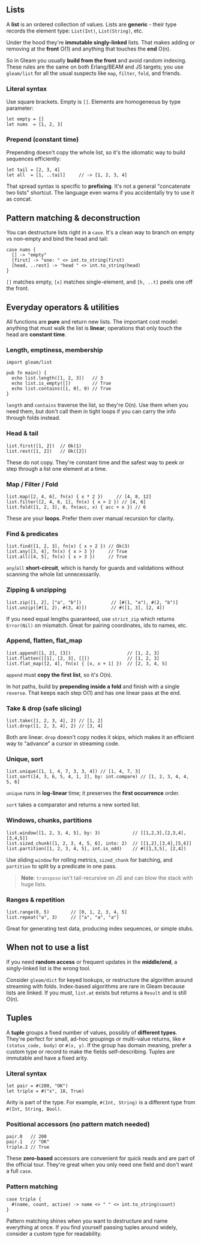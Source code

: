 ## Lists

A **list** is an ordered collection of values. Lists are **generic** - their type records the element type: `List(Int)`, `List(String)`, etc. 

Under the hood they're **immutable singly-linked** lists. That makes adding or removing at the **front** O(1) and anything that touches the **end** O(n). 

So in Gleam you usually **build from the front** and avoid random indexing. These rules are the same on both Erlang/BEAM and JS targets; you use `gleam/list` for all the usual suspects like `map`, `filter`, `fold`, and friends.

### Literal syntax

Use square brackets. Empty is `[]`. Elements are homogeneous by type parameter:

```gleam
let empty = []
let nums  = [1, 2, 3]
```

### Prepend (constant time)

Prepending doesn't copy the whole list, so it's the idiomatic way to build sequences efficiently:

```gleam
let tail = [2, 3, 4]
let all  = [1, ..tail]     // -> [1, 2, 3, 4]
```

That spread syntax is specific to **prefixing**. It's not a general "concatenate two lists" shortcut. The language even warns if you accidentally try to use it as concat.

## Pattern matching & deconstruction

You can destructure lists right in a `case`. It's a clean way to branch on empty vs non-empty and bind the head and tail:

```gleam
case nums {
  [] -> "empty"
  [first] -> "one: " <> int.to_string(first)
  [head, ..rest] -> "head " <> int.to_string(head)
}
```

`[]` matches empty, `[x]` matches single-element, and `[h, ..t]` peels one off the front. 

## Everyday operators & utilities

All functions are **pure** and return new lists. The important cost model: anything that must walk the list is **linear**; operations that only touch the head are **constant time**.

### Length, emptiness, membership

```gleam
import gleam/list

pub fn main() {
  echo list.length([1, 2, 3])   // 3
  echo list.is_empty([])        // True
  echo list.contains([1, 0], 0) // True
}
```

`length` and `contains` traverse the list, so they're O(n). Use them when you need them, but don't call them in tight loops if you can carry the info through folds instead.

### Head & tail

```gleam
list.first([1, 2])  // Ok(1)
list.rest([1, 2])   // Ok([2])
```

These do not copy. They're constant time and the safest way to peek or step through a list one element at a time.

### Map / Filter / Fold

```gleam
list.map([2, 4, 6], fn(x) { x * 2 })     // [4, 8, 12]
list.filter([2, 4, 6, 1], fn(x) { x > 2 }) // [4, 6]
list.fold([1, 2, 3], 0, fn(acc, x) { acc + x }) // 6
```

These are your **loops**. Prefer them over manual recursion for clarity.

### Find & predicates

```gleam
list.find([1, 2, 3], fn(x) { x > 2 }) // Ok(3)
list.any([3, 4], fn(x) { x > 3 })     // True
list.all([4, 5], fn(x) { x > 3 })     // True
```

`any`/`all` **short-circuit**, which is handy for guards and validations without scanning the whole list unnecessarily.

### Zipping & unzipping

```gleam
list.zip([1, 2], ["a", "b"])           // [#(1, "a"), #(2, "b")]
list.unzip([#(1, 2), #(3, 4)])         // #([1, 3], [2, 4])
```

If you need equal lengths guaranteed, use `strict_zip` which returns `Error(Nil)` on mismatch. Great for pairing coordinates, ids to names, etc.

### Append, flatten, flat\_map

```gleam
list.append([1, 2], [3])                     // [1, 2, 3]
list.flatten([[1], [2, 3], []])              // [1, 2, 3]
list.flat_map([2, 4], fn(x) { [x, x + 1] })  // [2, 3, 4, 5]
```

`append` must **copy the first list**, so it's O(n). 

In hot paths, build by **prepending inside a fold** and finish with a single `reverse`. That keeps each step O(1) and has one linear pass at the end.

### Take & drop (safe slicing)

```gleam
list.take([1, 2, 3, 4], 2) // [1, 2]
list.drop([1, 2, 3, 4], 2) // [3, 4]
```

Both are linear. `drop` doesn't copy nodes it skips, which makes it an efficient way to "advance" a cursor in streaming code.

### Unique, sort

```gleam
list.unique([1, 1, 4, 7, 3, 3, 4]) // [1, 4, 7, 3]
list.sort([4, 3, 6, 5, 4, 1, 2], by: int.compare) // [1, 2, 3, 4, 4, 5, 6]
```

`unique` runs in **log-linear** time; it preserves the **first occurrence** order. 

`sort` takes a comparator and returns a new sorted list. 

### Windows, chunks, partitions

```gleam
list.window([1, 2, 3, 4, 5], by: 3)            // [[1,2,3],[2,3,4],[3,4,5]]
list.sized_chunk([1, 2, 3, 4, 5, 6], into: 2)  // [[1,2],[3,4],[5,6]]
list.partition([1, 2, 3, 4, 5], int.is_odd)    // #([1,3,5], [2,4])
```

Use sliding `window` for rolling metrics, `sized_chunk` for batching, and `partition` to split by a predicate in one pass.

> **Note**: `transpose` isn't tail-recursive on JS and can blow the stack with huge lists. 

### Ranges & repetition

```gleam
list.range(0, 5)        // [0, 1, 2, 3, 4, 5]
list.repeat("a", 3)     // ["a", "a", "a"]
```

Great for generating test data, producing index sequences, or simple stubs. 

## When not to use a list

If you need **random access** or frequent updates in the **middle/end**, a singly-linked list is the wrong tool. 

Consider `gleam/dict` for keyed lookups, or restructure the algorithm around streaming with folds. Index-based algorithms are rare in Gleam because lists are linked. If you must, `list.at` exists but returns a `Result` and is still O(n).

## Tuples

A **tuple** groups a fixed number of values, possibly of **different types**. They're perfect for small, ad-hoc groupings or multi-value returns, like `#(status_code, body)` or `#(x, y)`. If the group has domain meaning, prefer a custom type or record to make the fields self-describing. Tuples are immutable and have a fixed arity.

### Literal syntax

```gleam
let pair = #(200, "OK")
let triple = #("x", 10, True)
```

Arity is part of the type. For example, `#(Int, String)` is a different type from `#(Int, String, Bool)`.

### Positional accessors (no pattern match needed)

```gleam
pair.0   // 200
pair.1   // "OK"
triple.2 // True
```

These **zero-based** accessors are convenient for quick reads and are part of the official tour. They're great when you only need one field and don't want a full `case`.

### Pattern matching

```gleam
case triple {
  #(name, count, active) -> name <> " " <> int.to_string(count)
}
```

Pattern matching shines when you want to destructure and name everything at once. If you find yourself passing tuples around widely, consider a custom type for readability.
